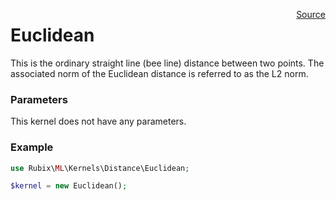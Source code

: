 <span style="float:right;"><a href="https://github.com/RubixML/RubixML/blob/master/src/Kernels/Distance/Euclidean.php">Source</a></span>

# Euclidean
This is the ordinary straight line (bee line) distance between two points. The associated norm of the Euclidean distance is referred to as the L2 norm.

### Parameters
This kernel does not have any parameters.

### Example
```php
use Rubix\ML\Kernels\Distance\Euclidean;

$kernel = new Euclidean();
```